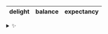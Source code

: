 | delight | balance | expectancy |
| :-----: | :-----: | :--------: |

<details>
  <summary>✨</summary>
  These words are chosen at random each day. New words will appear here tomorrow morning.
</details>